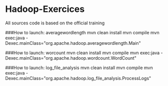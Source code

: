 # Hadoop-Exercices
All sources code is based on the official training

###How to launch: averagewordlength
mvn clean install
mvn compile
mvn exec:java -Dexec.mainClass="org.apache.hadoop.averagewordlength.Main"

###How to launch: worcount
mvn clean install
mvn compile
mvn exec:java -Dexec.mainClass="org.apache.hadoop.wordcount.WordCount"

###How to launch: log_file_analysis
mvn clean install
mvn compile
mvn exec:java -Dexec.mainClass="org.apache.hadoop.log_file_analysis.ProcessLogs"